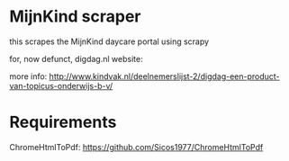 # MijnKind scraper
this scrapes the MijnKind daycare portal using scrapy

for, now defunct, digdag.nl website:

more info:
http://www.kindvak.nl/deelnemerslijst-2/digdag-een-product-van-topicus-onderwijs-b-v/

# Requirements

ChromeHtmlToPdf:
https://github.com/Sicos1977/ChromeHtmlToPdf
